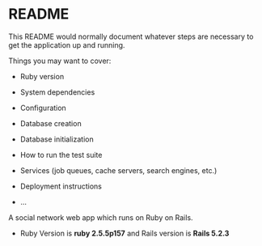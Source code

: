 # README

This README would normally document whatever steps are necessary to get the
application up and running.

Things you may want to cover:

* Ruby version

* System dependencies

* Configuration

* Database creation

* Database initialization

* How to run the test suite

* Services (job queues, cache servers, search engines, etc.)

* Deployment instructions

* ...


A social network web app which runs on Ruby on Rails.

* Ruby Version is **ruby 2.5.5p157** and Rails version is **Rails 5.2.3**

